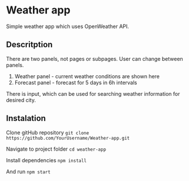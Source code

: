 # Weather app

Simple weather app which uses OpenWeather API.

## Descritption

There are two panels, not pages or subpages. User can change between panels. 
1. Weather panel - current weather conditions are shown here
2. Forecast panel - forecast for 5 days in 6h intervals

There is input, which can be used for searching weather information for desired  city.

## Instalation

Clone gitHub repository
```git clone https://github.com/YourUsername/Weather-app.git```

Navigate to project folder
```cd weather-app```

Install dependencies 
```npm install```

And run
```npm start```
